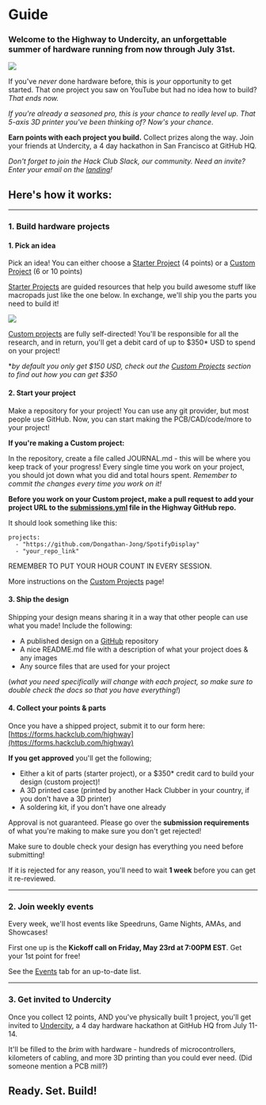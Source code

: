 # Guide

### Welcome to the **Highway** to **Undercity**, an unforgettable summer of hardware running from now through July 31st.

<img src="/logobanner.svg" style="width: full" class="-mt-4"></img>

If you've *never* done hardware before, this is *your* opportunity to get started. That one project you saw on YouTube but had no idea how to build? *That ends now.*

*If you're already a seasoned pro, this is your chance to really level up. That 5-axis 3D printer you've been thinking of? Now's your chance*.

**Earn points with each project you build.** Collect prizes along the way. Join your friends at Undercity, a 4 day hackathon in San Francisco at GitHub HQ.

*Don't forget to join the Hack Club Slack, our community. Need an invite? Enter your email on the [landing](/)!*

## Here's how it works:
---
### 1. Build hardware projects

#### 1. Pick an idea

Pick an idea! You can either choose a [Starter Project](/starter-projects) (4 points) or a [Custom Project](/advanced) (6 or 10 points)

[Starter Projects](/starter-projects) are guided resources that help you build awesome stuff like macropads just like the one below. In exchange, we'll ship you the parts you need to build it!

<img src="https://hackpad.hackclub.com/orpheuspadpic.png" style="max-width: 400px;"></img>

[Custom projects](/advanced) are fully self-directed! You'll be responsible for all the research, and in return, you'll get a debit card of up to $350* USD to spend on your project!

**by default you only get $150 USD, check out the [Custom Projects](/advanced) section to find out how you can get $350*

#### 2. Start your project 

Make a repository for your project! You can use any git provider, but most people use GitHub. Now, you can start making the PCB/CAD/code/more to your project!

**If you're making a Custom project:**

In the repository, create a file called JOURNAL.md - this will be where you keep track of your progress! Every single time you work on your project, you should jot down what you did and total hours spent. *Remember to commit the changes every time you work on it!*

**Before you work on your Custom project, make a pull request to add your project URL to the [submissions.yml](https://github.com/hackclub/highway/blob/main/submissions.yml) file in the Highway GitHub repo.**

It should look something like this:

```
projects:
  - "https://github.com/Dongathan-Jong/SpotifyDisplay"
  - "your_repo_link"

```
REMEMBER TO PUT YOUR HOUR COUNT IN EVERY SESSION.

More instructions on the [Custom Projects](/advanced/overview) page!


#### 3. Ship the design
Shipping your design means sharing it in a way that other people can use what you made! Include the following:

- A published design on a [GitHub](https://github.com/) repository
- A nice README.md file with a description of what your project does & any images
- Any source files that are used for your project

(*what you need specifically will change with each project, so make sure to double check the docs so that you have everything!*)

#### 4. Collect your points & parts
Once you have a shipped project, submit it to our form here: [https://forms.hackclub.com/highway](https://forms.hackclub.com/highway)

**If you get approved** you'll get the following; 

- Either a kit of parts (starter project), or a $350* credit card to build your design (custom project)!
- A 3D printed case (printed by another Hack Clubber in your country, if you don't have a 3D printer)
- A soldering kit, if you don't have one already

Approval is not guaranteed. Please go over the **submission requirements** of what you're making to make sure you don't get rejected!

Make sure to double check your design has everything you need before submitting! 

If it is rejected for any reason, you'll need to wait **1 week** before you can get it re-reviewed.

---

### 2. Join weekly events

Every week, we'll host events like Speedruns, Game Nights, AMAs, and Showcases! 

First one up is the **Kickoff call on Friday, May 23rd at 7:00PM EST**. Get your 1st point for free!

See the [Events](/events) tab for an up-to-date list.

---

### 3. Get invited to Undercity

Once you collect 12 points, AND you've physically built 1 project, you'll get invited to [Undercity](/getting-started/undercity), a 4 day hardware hackathon at GitHub HQ from July 11-14.

It'll be filled to the *brim* with hardware - hundreds of microcontrollers, kilometers of cabling, and more 3D printing than you could ever need. (Did someone mention a PCB mill?)

## Ready. Set. Build!

<!-- *Any questions? Check out the [FAQ](/faq)* -->
